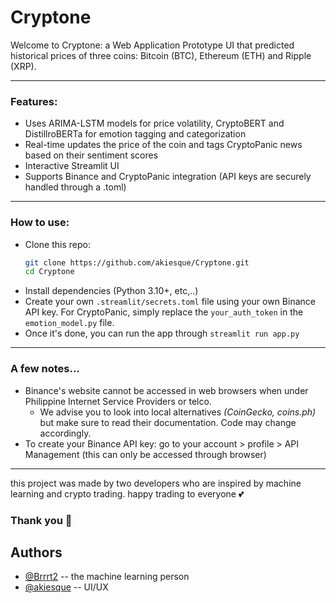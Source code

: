 
# Cryptone

Welcome to Cryptone: a Web Application Prototype UI that predicted historical prices of three coins: Bitcoin (BTC), Ethereum (ETH) and Ripple (XRP).

---
### Features:
- Uses ARIMA-LSTM models for price volatility, CryptoBERT and DistillroBERTa for emotion tagging and categorization
- Real-time updates the price of the coin and tags CryptoPanic news based on their sentiment scores
- Interactive Streamlit UI
- Supports Binance and CryptoPanic integration (API keys are securely handled through a .toml)

---
### How to use:
- Clone this repo:
    ```bash
   git clone https://github.com/akiesque/Cryptone.git
   cd Cryptone
   
- Install dependencies (Python 3.10+, etc,..)
- Create your own `.streamlit/secrets.toml` file using your own Binance API key. For CryptoPanic, simply replace the `your_auth_token` in the `emotion_model.py` file.
- Once it's done, you can run the app through `streamlit run app.py`
---
### A few notes...
- Binance's website cannot be accessed in web browsers when under Philippine Internet Service Providers or telco.
    - We advise you to look into local alternatives *(CoinGecko, coins.ph)* but make sure to read their documentation. Code may change accordingly.
- To create your Binance API key: go to your account > profile > API Management (this can only be accessed through browser)
---
this project was made by two developers who are inspired by machine learning and crypto trading. happy trading to everyone 💕
### Thank you 💖 



## Authors

- [@Brrrt2](https://github.com/Brrrt2) -- the machine learning person
- [@akiesque](https://github.com/akiesque) -- UI/UX